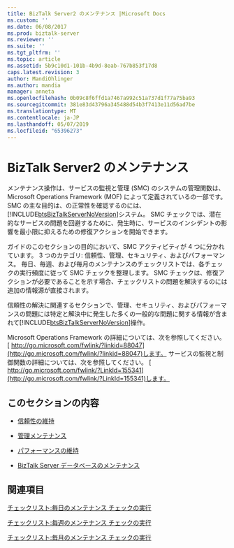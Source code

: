 ```yaml
---
title: BizTalk Server2 のメンテナンス |Microsoft Docs
ms.custom: ''
ms.date: 06/08/2017
ms.prod: biztalk-server
ms.reviewer: ''
ms.suite: ''
ms.tgt_pltfrm: ''
ms.topic: article
ms.assetid: 5b9c10d1-101b-4b9d-8eab-767b853f17d8
caps.latest.revision: 3
author: MandiOhlinger
ms.author: mandia
manager: anneta
ms.openlocfilehash: 0b09c8f6ffd1a7467a992c51a737d1f77a75ba93
ms.sourcegitcommit: 381e83d43796a345488d54b3f7413e11d56ad7be
ms.translationtype: MT
ms.contentlocale: ja-JP
ms.lasthandoff: 05/07/2019
ms.locfileid: "65396273"
---
```

# <a name="maintaining-biztalk-server2"></a>BizTalk Server2 のメンテナンス
メンテナンス操作は、サービスの監視と管理 (SMC) のシステムの管理関数は、Microsoft Operations Framework (MOF) によって定義されているの一部です。 SMC の主な目的は、の正常性を確認するのには、[!INCLUDE[btsBizTalkServerNoVersion](../includes/btsbiztalkservernoversion-md.md)]システム。 SMC チェックでは、潜在的なサービスの問題を回避するために、発生時に、サービスのインシデントの影響を最小限に抑えるための修復アクションを開始できます。  
  
 ガイドのこのセクションの目的において、SMC アクティビティが 4 つに分かれています。 3 つのカテゴリ: 信頼性、管理、セキュリティ、およびパフォーマンス。 毎日、毎週、および毎月のメンテナンスのチェックリストでは、各チェックの実行頻度に従って SMC チェックを整理します。 SMC チェックは、修復アクションが必要であることを示す場合、チェックリストの問題を解決するのには追加の情報源が直接されます。  
  
 信頼性の解決に関連するセクションで、管理、セキュリティ、およびパフォーマンスの問題には特定と解決中に発生した多くの一般的な問題に関する情報が含まれて[!INCLUDE[btsBizTalkServerNoVersion](../includes/btsbiztalkservernoversion-md.md)]操作。  
  
 Microsoft Operations Framework の詳細については、次を参照してください。 [ http://go.microsoft.com/fwlink/?linkid=88047](http://go.microsoft.com/fwlink/?linkid=88047)します。 サービスの監視と制御関数の詳細については、次を参照してください。 [ http://go.microsoft.com/fwlink/?LinkId=155341](http://go.microsoft.com/fwlink/?LinkId=155341)します。  
  
## <a name="in-this-section"></a>このセクションの内容  
  
-   [信頼性の維持](../technical-guides/maintaining-reliability.md)  
  
-   [管理メンテナンス](../technical-guides/administrative-maintenance.md)  
  
-   [パフォーマンスの維持](../technical-guides/maintaining-performance.md)  
  
-   [BizTalk Server データベースのメンテナンス](../technical-guides/maintaining-biztalk-server-databases.md)  
  
## <a name="related-sections"></a>関連項目  
 [チェックリスト:毎日のメンテナンス チェックの実行](../technical-guides/checklist-performing-daily-maintenance-checks.md)  
  
 [チェックリスト:毎週のメンテナンス チェックの実行](../technical-guides/checklist-performing-weekly-maintenance-checks.md)  
  
 [チェックリスト:毎月のメンテナンス チェックの実行](../technical-guides/checklist-performing-monthly-maintenance-checks.md)